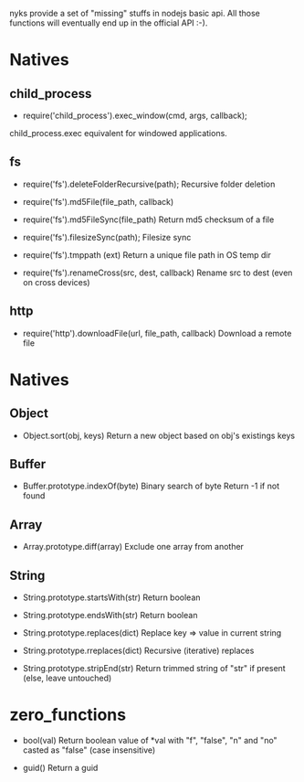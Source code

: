 nyks provide a set of "missing" stuffs in nodejs basic api.
All those functions will eventually end up in the official API :-).


# Natives

## child_process
* require('child_process').exec_window(cmd, args, callback);

child_process.exec equivalent for windowed applications.


## fs
* require('fs').deleteFolderRecursive(path);
Recursive folder deletion

* require('fs').md5File(file_path, callback)
* require('fs').md5FileSync(file_path)
Return md5 checksum of a file

* require('fs').filesizeSync(path);
Filesize sync

* require('fs').tmppath (ext)
Return a unique file path in OS temp dir

* require('fs').renameCross(src, dest, callback)
Rename src to dest (even on cross devices)

## http
* require('http').downloadFile(url, file_path, callback)
Download a remote file


# Natives
## Object
* Object.sort(obj, keys)
Return a new object based on obj's existings keys

## Buffer
* Buffer.prototype.indexOf(byte)
Binary search of byte
Return -1 if not found

## Array
* Array.prototype.diff(array)
Exclude one array from another

## String
* String.prototype.startsWith(str)
Return boolean

* String.prototype.endsWith(str)
Return boolean


* String.prototype.replaces(dict)
Replace key => value in current string

* String.prototype.rreplaces(dict)
Recursive (iterative) replaces


* String.prototype.stripEnd(str)
Return trimmed string of "str" if present (else, leave untouched)


# zero_functions
* bool(val)
Return boolean value of *val with "f", "false", "n" and "no" casted as "false" (case insensitive)

* guid()
Return a guid
